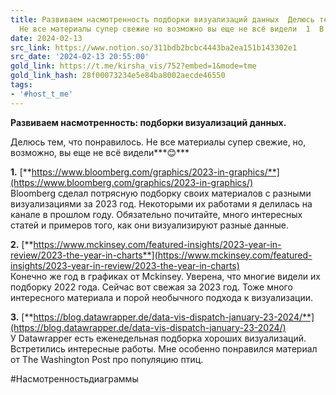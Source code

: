 ```yaml
---
title: Развиваем насмотренность подборки визуализаций данных  Делюсь тем что понравилось
  Не все материалы супер свежие но возможно вы еще не всё видели  1  B
date: 2024-02-13
src_link: https://www.notion.so/311bdb2bcbc4443ba2ea151b143302e1
src_date: '2024-02-13 20:55:00'
gold_link: https://t.me/kirsha_vis/752?embed=1&mode=tme
gold_link_hash: 28f00073234e5e84ba8002aecde46550
tags:
- '#host_t_me'
---
```


**Развиваем насмотренность: подборки визуализаций данных.**  
  
Делюсь тем, что понравилось. Не все материалы супер свежие, но, возможно, вы еще не всё видели***😊***  
  
**1.** [**https://www.bloomberg.com/graphics/2023-in-graphics/**](https://www.bloomberg.com/graphics/2023-in-graphics/)  
Bloomberg сделал потрясную подборку своих материалов с разными визуализациями за 2023 год. Некоторыми их работами я делилась на канале в прошлом году. Обязательно почитайте, много интересных статей и примеров того, как они визуализируют разные данные.  
  
**2.** [**https://www.mckinsey.com/featured-insights/2023-year-in-review/2023-the-year-in-charts**](https://www.mckinsey.com/featured-insights/2023-year-in-review/2023-the-year-in-charts)  
Конечно же год в графиках от Mckinsey. Уверена, что многие видели их подборку 2022 года. Сейчас вот свежая за 2023 год. Тоже много интересного материала и порой необычного подхода к визуализации.  
  
**3.** [**https://blog.datawrapper.de/data-vis-dispatch-january-23-2024/**](https://blog.datawrapper.de/data-vis-dispatch-january-23-2024/)  
У Datawrapper есть еженедельная подборка хороших визуализаций. Встретились интересные работы. Мне особенно понравился материал от The Washington Post про популяцию птиц.  
  
#Насмотренностьдиаграммы